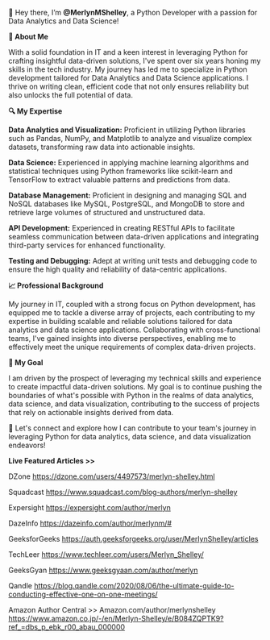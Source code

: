 👋 Hey there, I’m **@MerlynMShelley**, a Python Developer with a passion for Data Analytics and Data Science!

**🌟 About Me**

With a solid foundation in IT and a keen interest in leveraging Python for crafting insightful data-driven solutions, I've spent over six years honing my skills in the tech industry. My journey has led me to specialize in Python development tailored for Data Analytics and Data Science applications. I thrive on writing clean, efficient code that not only ensures reliability but also unlocks the full potential of data.

**🔍 My Expertise**

**Data Analytics and Visualization:** Proficient in utilizing Python libraries such as Pandas, NumPy, and Matplotlib to analyze and visualize complex datasets, transforming raw data into actionable insights.

**Data Science:** Experienced in applying machine learning algorithms and statistical techniques using Python frameworks like scikit-learn and TensorFlow to extract valuable patterns and predictions from data.

**Database Management:** Proficient in designing and managing SQL and NoSQL databases like MySQL, PostgreSQL, and MongoDB to store and retrieve large volumes of structured and unstructured data.

**API Development:** Experienced in creating RESTful APIs to facilitate seamless communication between data-driven applications and integrating third-party services for enhanced functionality.

**Testing and Debugging:** Adept at writing unit tests and debugging code to ensure the high quality and reliability of data-centric applications.

**📈 Professional Background**

My journey in IT, coupled with a strong focus on Python development, has equipped me to tackle a diverse array of projects, each contributing to my expertise in building scalable and reliable solutions tailored for data analytics and data science applications. Collaborating with cross-functional teams, I've gained insights into diverse perspectives, enabling me to effectively meet the unique requirements of complex data-driven projects.

**💼 My Goal**

I am driven by the prospect of leveraging my technical skills and experience to create impactful data-driven solutions. My goal is to continue pushing the boundaries of what's possible with Python in the realms of data analytics, data science, and data visualization, contributing to the success of projects that rely on actionable insights derived from data.

🔗 Let's connect and explore how I can contribute to your team's journey in leveraging Python for data analytics, data science, and data visualization endeavors!

**Live Featured Articles >>**

DZone https://dzone.com/users/4497573/merlyn-shelley.html

Squadcast https://www.squadcast.com/blog-authors/merlyn-shelley

Expersight https://expersight.com/author/merlyn

DazeInfo https://dazeinfo.com/author/merlynm/#

GeeksforGeeks https://auth.geeksforgeeks.org/user/MerlynShelley/articles

TechLeer https://www.techleer.com/users/Merlyn_Shelley/

GeeksGyan https://www.geeksgyaan.com/author/merlyn

Qandle https://blog.qandle.com/2020/08/06/the-ultimate-guide-to-conducting-effective-one-on-one-meetings/

Amazon Author Central >> Amazon.com/author/merlynshelley https://www.amazon.co.jp/-/en/Merlyn-Shelley/e/B084ZQPTK9?ref_=dbs_p_ebk_r00_abau_000000

<!---
MerlynMShelley/MerlynMShelley is a ✨ special ✨ repository because its `README.md` (this file) appears on your GitHub profile.
You can click the Preview link to take a look at your changes.
--->
